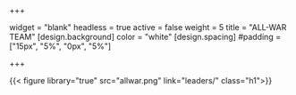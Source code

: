 +++

widget = "blank"
headless = true 
active = false 
weight = 5 
title = "ALL-WAR TEAM"
[design.background]
color = "white"
[design.spacing]
#padding = ["15px", "5%", "0px", "5%"]

+++

{{< figure library="true" src="allwar.png" link="leaders/" class="h1">}}
